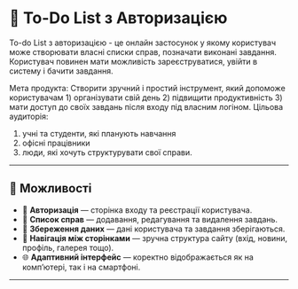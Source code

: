 # 📝 To-Do List з Авторизацією

To-do List з авторизацією - це онлайн застосунок у якому користувач може створювати власні списки справ, позначати виконані завдання. Користувач повинен мати можливість зареєструватися, увійти в систему і бачити завдання.

Мета продукта: Створити зручний і простий інструмент, який допоможе користувачам 1) організувати свій день 2) підвищити продуктивність 3) мати доступ до своїх завдань після входу під власним логіном.
Цільова аудиторія: 
1) учні та студенти, які планують навчання
2) офісні працівники
3) люди, які хочуть структурувати свої справи. 

---

## 🚀 Можливості

- 🔐 **Авторизація** — сторінка входу та реєстрації користувача.  
- 📝 **Список справ** — додавання, редагування та видалення завдань.  
- 💾 **Збереження даних** — дані користувача та завдання зберігаються.  
- 🧭 **Навігація між сторінками** — зручна структура сайту (вхід, новини, профіль, галерея тощо).  
- 🌐 **Адаптивний інтерфейс** — коректно відображається як на комп’ютері, так і на смартфоні.

---
